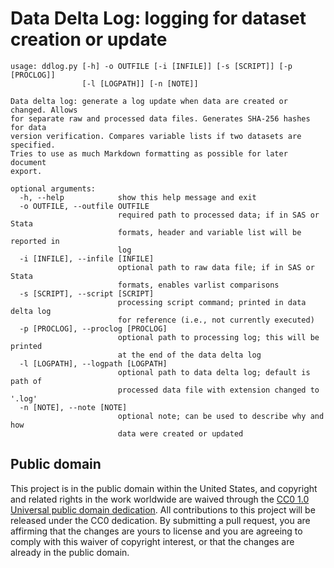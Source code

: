 # Data Delta Log: logging for dataset creation or update

```
usage: ddlog.py [-h] -o OUTFILE [-i [INFILE]] [-s [SCRIPT]] [-p [PROCLOG]]
                [-l [LOGPATH]] [-n [NOTE]]

Data delta log: generate a log update when data are created or changed. Allows
for separate raw and processed data files. Generates SHA-256 hashes for data
version verification. Compares variable lists if two datasets are specified.
Tries to use as much Markdown formatting as possible for later document
export.

optional arguments:
  -h, --help            show this help message and exit
  -o OUTFILE, --outfile OUTFILE
                        required path to processed data; if in SAS or Stata
                        formats, header and variable list will be reported in
                        log
  -i [INFILE], --infile [INFILE]
                        optional path to raw data file; if in SAS or Stata
                        formats, enables varlist comparisons
  -s [SCRIPT], --script [SCRIPT]
                        processing script command; printed in data delta log
                        for reference (i.e., not currently executed)
  -p [PROCLOG], --proclog [PROCLOG]
                        optional path to processing log; this will be printed
                        at the end of the data delta log
  -l [LOGPATH], --logpath [LOGPATH]
                        optional path to data delta log; default is path of
                        processed data file with extension changed to '.log'
  -n [NOTE], --note [NOTE]
                        optional note; can be used to describe why and how
                        data were created or updated
```

## Public domain

This project is in the public domain within the United States, and copyright and related rights in the work worldwide are waived through the [CC0 1.0 Universal public domain dedication](https://creativecommons.org/publicdomain/zero/1.0/). All contributions to this project will be released under the CC0 dedication. By submitting a pull request, you are affirming that the changes are yours to license and you are agreeing to comply with this waiver of copyright interest, or that the changes are already in the public domain.
